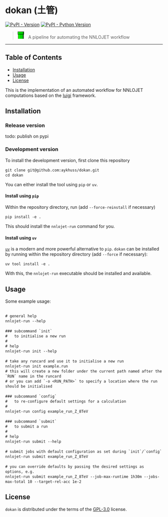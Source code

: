 # dokan (土管)

[![PyPI - Version](https://img.shields.io/pypi/v/dokan.svg)](https://pypi.org/project/dokan)
[![PyPI - Python Version](https://img.shields.io/pypi/pyversions/dokan.svg)](https://pypi.org/project/dokan)

> <img src="./doc/img/dokan.png" height="23px">&emsp;A pipeline for automating the NNLOJET workflow

-----


## Table of Contents

- [Installation](#installation)
- [Usage](#usage)
- [License](#license)

This is the implementation of an automated workflow for NNLOJET computations based on the [luigi](https://github.com/spotify/luigi) framework. 


## Installation

### Release version

todo: publish on pypi

### Development version

To install the development version, first clone this repository
```shell
git clone git@github.com:aykhuss/dokan.git
cd dokan
```
You can either install the tool using `pip` or `uv`.

#### Install using `pip`
Within the repository directory, run (add `--force-reinstall` if necessary)
```shell
pip install -e .
```
This should install the `nnlojet-run` command for you.

#### Install using `uv`
[`uv`](https://docs.astral.sh/uv/) is a modern and more powerful alternative to `pip`.
`dokan` can be installed by running within the repository directory (add `--force` if necessary):
```shell
uv tool install -e .
```
With this, the `nnlojet-run` executable should be installed and available.


## Usage

Some example usage:
```shell

# general help
nnlojet-run --help

### subcommand `init` 
#   to initialise a new run
#   
# help
nnlojet-run init --help

# take any runcard and use it to initialise a new run
nnlojet-run init example.run
# this will create a new folder under the current path named after the `RUN` name in the runcard
# or you can add `-o <RUN_PATH>` to specify a location where the run should be initialised

### subcommand `config` 
#   to re-configure default settings for a calculation
#   
nnlojet-run config example_run_Z_8TeV

### subcommand `submit` 
#   to submit a run
#   
# help
nnlojet-run submit --help

# submit jobs with default configuration as set during `init`/`config`
nnlojet-run submit example_run_Z_8TeV 

# you can override defaults by passing the desired settings as options, e.g.
nnlojet-run submit example_run_Z_8TeV --job-max-runtime 1h30m --jobs-max-total 10 --target-rel-acc 1e-2

```


## License

`dokan` is distributed under the terms of the [GPL-3.0](https://spdx.org/licenses/GPL-3.0-or-later.html) license.

